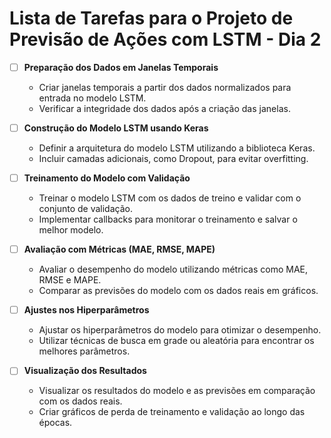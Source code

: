 # Lista de Tarefas para o Projeto de Previsão de Ações com LSTM - Dia 2

- [ ] **Preparação dos Dados em Janelas Temporais**
  - Criar janelas temporais a partir dos dados normalizados para entrada no modelo LSTM.
  - Verificar a integridade dos dados após a criação das janelas.

- [ ] **Construção do Modelo LSTM usando Keras**
  - Definir a arquitetura do modelo LSTM utilizando a biblioteca Keras.
  - Incluir camadas adicionais, como Dropout, para evitar overfitting.

- [ ] **Treinamento do Modelo com Validação**
  - Treinar o modelo LSTM com os dados de treino e validar com o conjunto de validação.
  - Implementar callbacks para monitorar o treinamento e salvar o melhor modelo.

- [ ] **Avaliação com Métricas (MAE, RMSE, MAPE)**
  - Avaliar o desempenho do modelo utilizando métricas como MAE, RMSE e MAPE.
  - Comparar as previsões do modelo com os dados reais em gráficos.

- [ ] **Ajustes nos Hiperparâmetros**
  - Ajustar os hiperparâmetros do modelo para otimizar o desempenho.
  - Utilizar técnicas de busca em grade ou aleatória para encontrar os melhores parâmetros.

- [ ] **Visualização dos Resultados**
  - Visualizar os resultados do modelo e as previsões em comparação com os dados reais.
  - Criar gráficos de perda de treinamento e validação ao longo das épocas. 